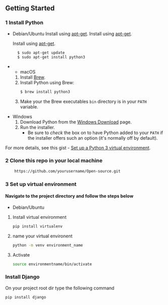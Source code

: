 
## Getting Started 

### 1 Install Python 


- Debian/Ubuntu
     Install using [apt-get](https://linux.die.net/man/8/apt-get).
     Install using [apt-get](https://linux.die.net/man/8/apt-get).
    
    Install using [apt-get](https://linux.die.net/man/8/apt-get).
    
        $ sudo apt-get update
        $ sudo apt-get install python3       
        


+   - macOS
    1. Install [Brew](https://brew.sh). 
    2. Install Python using Brew:
        ```sh
        $ brew install python3
        ```
    3. Make your the Brew executables `bin` directory is in your `PATH` variable.
- Windows
    1. Download Python from the [Windows Download](https://www.python.org/downloads/windows/) page.
    2. Run the installer.
        - Be sure to _check_ the box on to have Python added to your `PATH` if the installer offers such an option (it's normally off by default).

For more details, see this gist - [Set up a Python 3 virtual environment](https://gist.github.com/MichaelCurrin/3a4d14ba1763b4d6a1884f56a01412b7).

### 2 Clone this repo in your local machine

```bash
    https://github.com/yourusername/Open-source.git
```

### 3 Set up virtual environment

#### Navigate to the project directory and follow the steps below

- Debian/Ubuntu
 1. Install virtual environment

    ```bash
    pip install virtualenv
    ```
2. name your virtual environent 
    ```bash
   python -m venv environment_name
    ```
3. Activate

    ```bash
    source environmentname/bin/activate
    ```
### Install Django
On your project root dir type the following command

```bash
pip install django
```